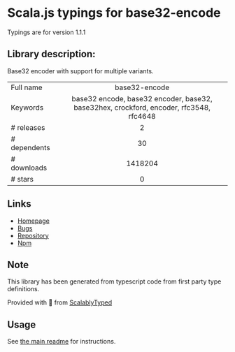 
# Scala.js typings for base32-encode

Typings are for version 1.1.1

## Library description:
Base32 encoder with support for multiple variants.

|                    |                 |
| ------------------ | :-------------: |
| Full name          | base32-encode |
| Keywords           | base32 encode, base32 encoder, base32, base32hex, crockford, encoder, rfc3548, rfc4648 |
| # releases         | 2 |
| # dependents       | 30 |
| # downloads        | 1418204 |
| # stars            | 0 |

## Links
- [Homepage](https://github.com/LinusU/base32-encode#readme)
- [Bugs](https://github.com/LinusU/base32-encode/issues)
- [Repository](https://github.com/LinusU/base32-encode)
- [Npm](https://www.npmjs.com/package/base32-encode)
    


## Note
This library has been generated from typescript code from first party type definitions.

Provided with :purple_heart: from [ScalablyTyped](https://github.com/oyvindberg/ScalablyTyped)

## Usage
See [the main readme](../../readme.md) for instructions.


